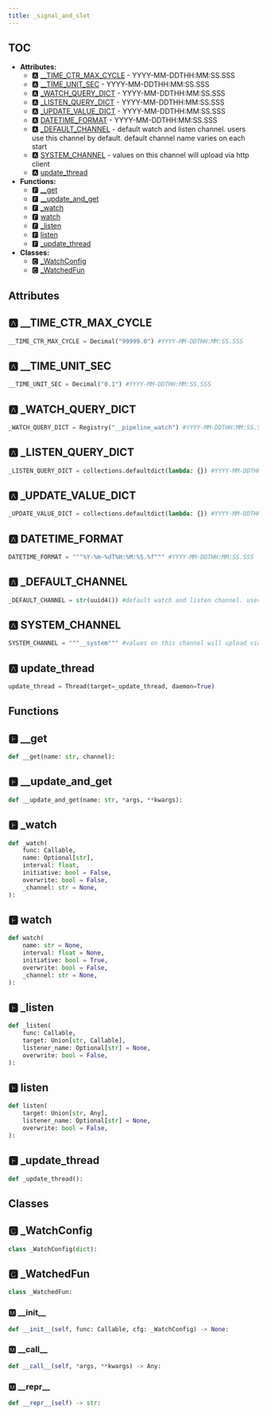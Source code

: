 ```yaml
---
title: _signal_and_slot
---
```


## TOC

- **Attributes:**
  - 🅰 [\_\_TIME\_CTR\_MAX\_CYCLE](#🅰-__time_ctr_max_cycle) - YYYY-MM-DDTHH:MM:SS.SSS
  - 🅰 [\_\_TIME\_UNIT\_SEC](#🅰-__time_unit_sec) - YYYY-MM-DDTHH:MM:SS.SSS
  - 🅰 [\_WATCH\_QUERY\_DICT](#🅰-_watch_query_dict) - YYYY-MM-DDTHH:MM:SS.SSS
  - 🅰 [\_LISTEN\_QUERY\_DICT](#🅰-_listen_query_dict) - YYYY-MM-DDTHH:MM:SS.SSS
  - 🅰 [\_UPDATE\_VALUE\_DICT](#🅰-_update_value_dict) - YYYY-MM-DDTHH:MM:SS.SSS
  - 🅰 [DATETIME\_FORMAT](#🅰-datetime_format) - YYYY-MM-DDTHH:MM:SS.SSS
  - 🅰 [\_DEFAULT\_CHANNEL](#🅰-_default_channel) - default watch and listen channel. users use this channel by default. default channel name varies on each start
  - 🅰 [SYSTEM\_CHANNEL](#🅰-system_channel) - values on this channel will upload via http client
  - 🅰 [update\_thread](#🅰-update_thread)
- **Functions:**
  - 🅵 [\_\_get](#🅵-__get)
  - 🅵 [\_\_update\_and\_get](#🅵-__update_and_get)
  - 🅵 [\_watch](#🅵-_watch)
  - 🅵 [watch](#🅵-watch)
  - 🅵 [\_listen](#🅵-_listen)
  - 🅵 [listen](#🅵-listen)
  - 🅵 [\_update\_thread](#🅵-_update_thread)
- **Classes:**
  - 🅲 [\_WatchConfig](#🅲-_watchconfig)
  - 🅲 [\_WatchedFun](#🅲-_watchedfun)

## Attributes

## 🅰 \_\_TIME\_CTR\_MAX\_CYCLE

```python
__TIME_CTR_MAX_CYCLE = Decimal("99999.0") #YYYY-MM-DDTHH:MM:SS.SSS
```

## 🅰 \_\_TIME\_UNIT\_SEC

```python
__TIME_UNIT_SEC = Decimal("0.1") #YYYY-MM-DDTHH:MM:SS.SSS
```

## 🅰 \_WATCH\_QUERY\_DICT

```python
_WATCH_QUERY_DICT = Registry("__pipeline_watch") #YYYY-MM-DDTHH:MM:SS.SSS
```

## 🅰 \_LISTEN\_QUERY\_DICT

```python
_LISTEN_QUERY_DICT = collections.defaultdict(lambda: {}) #YYYY-MM-DDTHH:MM:SS.SSS
```

## 🅰 \_UPDATE\_VALUE\_DICT

```python
_UPDATE_VALUE_DICT = collections.defaultdict(lambda: {}) #YYYY-MM-DDTHH:MM:SS.SSS
```

## 🅰 DATETIME\_FORMAT

```python
DATETIME_FORMAT = """%Y-%m-%dT%H:%M:%S.%f""" #YYYY-MM-DDTHH:MM:SS.SSS
```

## 🅰 \_DEFAULT\_CHANNEL

```python
_DEFAULT_CHANNEL = str(uuid4()) #default watch and listen channel. users use this channel by default. default channel name varies on each start
```

## 🅰 SYSTEM\_CHANNEL

```python
SYSTEM_CHANNEL = """__system""" #values on this channel will upload via http client
```

## 🅰 update\_thread

```python
update_thread = Thread(target=_update_thread, daemon=True)
```


## Functions

## 🅵 \_\_get

```python
def __get(name: str, channel):
```
## 🅵 \_\_update\_and\_get

```python
def __update_and_get(name: str, *args, **kwargs):
```
## 🅵 \_watch

```python
def _watch(
    func: Callable,
    name: Optional[str],
    interval: float,
    initiative: bool = False,
    overwrite: bool = False,
    _channel: str = None,
):
```
## 🅵 watch

```python
def watch(
    name: str = None,
    interval: float = None,
    initiative: bool = True,
    overwrite: bool = False,
    _channel: str = None,
):
```
## 🅵 \_listen

```python
def _listen(
    func: Callable,
    target: Union[str, Callable],
    listener_name: Optional[str] = None,
    overwrite: bool = False,
):
```
## 🅵 listen

```python
def listen(
    target: Union[str, Any],
    listener_name: Optional[str] = None,
    overwrite: bool = False,
):
```
## 🅵 \_update\_thread

```python
def _update_thread():
```

## Classes

## 🅲 \_WatchConfig

```python
class _WatchConfig(dict):
```
## 🅲 \_WatchedFun

```python
class _WatchedFun:
```


### 🅼 \_\_init\_\_

```python
def __init__(self, func: Callable, cfg: _WatchConfig) -> None:
```
### 🅼 \_\_call\_\_

```python
def __call__(self, *args, **kwargs) -> Any:
```
### 🅼 \_\_repr\_\_

```python
def __repr__(self) -> str:
```
